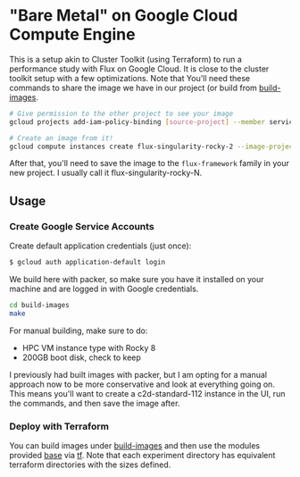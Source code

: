# "Bare Metal" on Google Cloud Compute Engine

This is a setup akin to Cluster Toolkit (using Terraform) to run a performance study with Flux on Google Cloud.
It is close to the cluster toolkit setup with a few optimizations. Note that You'll need these commands to share
the image we have in our project (or build from [build-images](build-images).

```bash
# Give permission to the other project to see your image
gcloud projects add-iam-policy-binding [source-project] --member serviceAccount:[target-project-id]-compute@developer.gserviceaccount.com --role roles/compute.imageUser

# Create an image from it!
gcloud compute instances create flux-singularity-rocky-2 --image-project [source-project] --image flux-singularity-rocky-8-2 --project converged-computing --machine-type c2d-standard-112 
```

After that, you'll need to save the image to the `flux-framework` family in your new project. I usually call it flux-singularity-rocky-N.

## Usage

### Create Google Service Accounts

Create default application credentials (just once):

```bash
$ gcloud auth application-default login
```

We build here with packer, so make sure you have it installed on your machine and are logged in with Google credentials.

```bash
cd build-images
make
```

For manual building, make sure to do:

- HPC VM instance type with Rocky 8
- 200GB boot disk, check to keep

I previously had built images with packer, but I am opting for a manual approach now to be more conservative and look at everything going on.
This means you'll want to create a c2d-standard-112 instance in the UI, run the commands, and then save the image after.

### Deploy with Terraform

You can build images under [build-images](build-images) and then use the modules
provided [base](base) via [tf](tf).  Note that each experiment directory has equivalent terraform
directories with the sizes defined.
